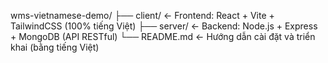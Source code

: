 wms-vietnamese-demo/
├── client/         ← Frontend: React + Vite + TailwindCSS (100% tiếng Việt)
├── server/         ← Backend: Node.js + Express + MongoDB (API RESTful)
└── README.md       ← Hướng dẫn cài đặt và triển khai (bằng tiếng Việt)
